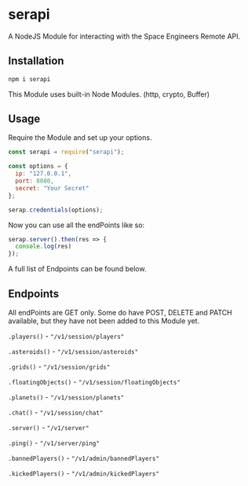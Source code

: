 # serapi

A NodeJS Module for interacting with the Space Engineers Remote API.

## Installation
```bash
npm i serapi
```
This Module uses built-in Node Modules. (http, crypto, Buffer)

## Usage
Require the Module and set up your options.
```javascript
const serapi = require("serapi");

const options = {
  ip: "127.0.0.1",
  port: 8080,
  secret: "Your Secret"
};

serap.credentials(options);
```
Now you can use all the endPoints like so:
```javascript
serap.server().then(res => {
  console.log(res)
});
```
A full list of Endpoints can be found below.

## Endpoints
All endPoints are GET only. Some do have POST, DELETE and PATCH available, but they have not been added to this Module yet.

`.players()` - `"/v1/session/players"`

`.asteroids()` - `"/v1/session/asteroids"`

`.grids()` - `"/v1/session/grids"`

`.floatingObjects()` - `"/v1/session/floatingObjects"`

`.planets()` - `"/v1/session/planets"`

`.chat()` - `"/v1/session/chat"`

`.server()` - `"/v1/server"`

`.ping()` - `"/v1/server/ping"`

`.bannedPlayers()` - `"/v1/admin/bannedPlayers"`

`.kickedPlayers()` - `"/v1/admin/kickedPlayers"`
